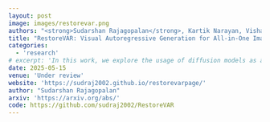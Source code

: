 ```yaml
---
layout: post
image: images/restorevar.png
authors: "<strong>Sudarshan Rajagopalan</strong>, Kartik Narayan, Vishal M. Patel"
title: "RestoreVAR: Visual Autoregressive Generation for All-in-One Image Restoration"
categories: 
  - 'research'
# excerpt: 'In this work, we explore the usage of diffusion models as a degradation synthesis pipeline for improving the generalizability of image restoration models.'
date: 2025-05-15
venue: 'Under review'
website: 'https://sudraj2002.github.io/restorevarpage/'
author: "Sudarshan Rajagopalan"
arxiv: 'https://arxiv.org/abs/'
code: https://github.com/sudraj2002/RestoreVAR
---
```

